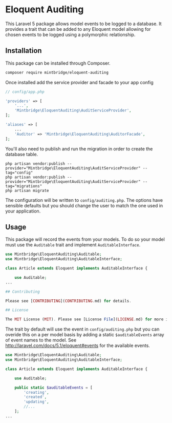# Eloquent Auditing

This Laravel 5 package allows model events to be logged to a database. It provides a trait that can be added to any Eloquent model allowing for chosen events to be logged using a polymorphic relationship.

## Installation

This package can be installed through Composer.
```bash
composer require mintbridge/eloquent-auditing
```

Once installed add the service provider and facade to your app config
```php
// config/app.php

'providers' => [
    '...',
    'Mintbridge\EloquentAuditing\AuditServiceProvider',
];

'aliases' => [
    ...
    'Auditor' => 'Mintbridge\EloquentAuditing\AuditorFacade',
];
```

You'll also need to publish and run the migration in order to create the database table.
```
php artisan vendor:publish --provider="Mintbridge\EloquentAuditing\AuditServiceProvider" --tag="config"
php artisan vendor:publish --provider="Mintbridge\EloquentAuditing\AuditServiceProvider" --tag="migrations"
php artisan migrate
```

The configuration will be written to  ```config/auditing.php```. The options have sensible defaults but you should change the user to match the one used in your application.

## Usage

This package will record the events from your models. To do so your model must use the `Auditable` trait and implement `AuditableInterface`.

```php
use Mintbridge\EloquentAuditing\Auditable;
use Mintbridge\EloquentAuditing\AuditableInterface;

class Article extends Eloquent implements AuditableInterface {

    use Auditable;
...

## Contributing

Please see [CONTRIBUTING](CONTRIBUTING.md) for details.

## License

The MIT License (MIT). Please see [License File](LICENSE.md) for more information.
```

The trait by default will use the event in ```config/auditing.php``` but you can overide this on a per model basis by adding a static ```$auditableEvents``` array of event names to the model. See http://laravel.com/docs/5.1/eloquent#events for the available events.

```php
use Mintbridge\EloquentAuditing\Auditable;
use Mintbridge\EloquentAuditing\AuditableInterface;

class Article extends Eloquent implements AuditableInterface {

    use Auditable;

    public static $auditableEvents = [
        'creating',
        'created',
        'updating',
        //...
    ];
...
```

